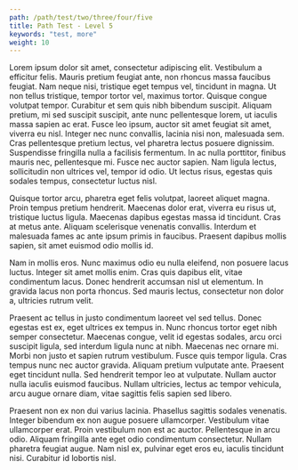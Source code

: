 ```yaml
---
path: /path/test/two/three/four/five
title: Path Test - Level 5
keywords: "test, more"
weight: 10
---
```

Lorem ipsum dolor sit amet, consectetur adipiscing elit. Vestibulum a efficitur felis. Mauris pretium feugiat ante, non rhoncus massa faucibus feugiat. Nam neque nisi, tristique eget tempus vel, tincidunt in magna. Ut non tellus tristique, tempor tortor vel, maximus tortor. Quisque congue volutpat tempor. Curabitur et sem quis nibh bibendum suscipit. Aliquam pretium, mi sed suscipit suscipit, ante nunc pellentesque lorem, ut iaculis massa sapien ac erat. Fusce leo ipsum, auctor sit amet feugiat sit amet, viverra eu nisl. Integer nec nunc convallis, lacinia nisi non, malesuada sem. Cras pellentesque pretium lectus, vel pharetra lectus posuere dignissim. Suspendisse fringilla nulla a facilisis fermentum. In ac nulla porttitor, finibus mauris nec, pellentesque mi. Fusce nec auctor sapien. Nam ligula lectus, sollicitudin non ultrices vel, tempor id odio. Ut lectus risus, egestas quis sodales tempus, consectetur luctus nisl.

Quisque tortor arcu, pharetra eget felis volutpat, laoreet aliquet magna. Proin tempus pretium hendrerit. Maecenas dolor erat, viverra eu risus ut, tristique luctus ligula. Maecenas dapibus egestas massa id tincidunt. Cras at metus ante. Aliquam scelerisque venenatis convallis. Interdum et malesuada fames ac ante ipsum primis in faucibus. Praesent dapibus mollis sapien, sit amet euismod odio mollis id.

Nam in mollis eros. Nunc maximus odio eu nulla eleifend, non posuere lacus luctus. Integer sit amet mollis enim. Cras quis dapibus elit, vitae condimentum lacus. Donec hendrerit accumsan nisl ut elementum. In gravida lacus non porta rhoncus. Sed mauris lectus, consectetur non dolor a, ultricies rutrum velit.

Praesent ac tellus in justo condimentum laoreet vel sed tellus. Donec egestas est ex, eget ultrices ex tempus in. Nunc rhoncus tortor eget nibh semper consectetur. Maecenas congue, velit id egestas sodales, arcu orci suscipit ligula, sed interdum ligula nunc at nibh. Maecenas nec ornare mi. Morbi non justo et sapien rutrum vestibulum. Fusce quis tempor ligula. Cras tempus nunc nec auctor gravida. Aliquam pretium vulputate ante. Praesent eget tincidunt nulla. Sed hendrerit tempor leo at vulputate. Nullam auctor nulla iaculis euismod faucibus. Nullam ultricies, lectus ac tempor vehicula, arcu augue ornare diam, vitae sagittis felis sapien sed libero.

Praesent non ex non dui varius lacinia. Phasellus sagittis sodales venenatis. Integer bibendum ex non augue posuere ullamcorper. Vestibulum vitae ullamcorper erat. Proin vestibulum non est ac auctor. Pellentesque in arcu odio. Aliquam fringilla ante eget odio condimentum consectetur. Nullam pharetra feugiat augue. Nam nisl ex, pulvinar eget eros eu, iaculis tincidunt nisi. Curabitur id lobortis nisl.

